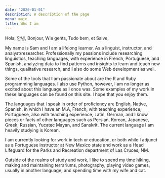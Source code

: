```yaml
---
date: "2020-01-01"
description: A description of the page
menu: main
title: Who I am
---
```




Hola, 안녕, Bonjour, Wie gehts, Tudo bem, et Salve,

My name is Sam and I am a lifelong learner. As a linguist, instructor, and analyst/researcher. Professionally my passions include researching linguistics, teaching languages, with experience in French, Portuguese, and Spanish, analyzing data to find patterns and insights to learn and teach new things, qualitative research, and I also do some Web development as well.

Some of the tools that I am passionate about are the R and Ruby programming languages. I also use Python, however, I am no longer as excited about this language as I once was. Some examples of my work in these languages can be found on this site. I hope that you enjoy them.

The languages that I speak in order of proficiency are English, Native, Spanish, in which I have an M.A, French, with teaching experience, Portuguese, also with teaching experience, Latin, German, and I know pieces or facts of other languages such as Persian, Korean, Japanese, Greek, Russian, Yucatec Mayan, and Sanskrit. The current language I am heavily studying is Korean. 

I am currently looking for work in tech or education, or both while I adjunct as a Portuguese instructor at New Mexico state and work as a Head Lifeguard for the Parks and Recreation department of Las Cruces, NM.

Outside of the realms of study and work, I like to spend my time hiking, making and maintaining terrariums, photography, playing video games, usually in another language, and spending time with my wife and cat.
